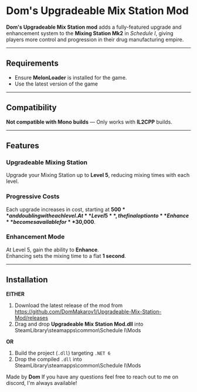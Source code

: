 # Dom's Upgradeable Mix Station Mod

**Dom's Upgradeable Mix Station mod** adds a fully-featured upgrade and enhancement system to the **Mixing Station Mk2** in *Schedule I*, giving players more control and progression in their drug manufacturing empire.

---

## Requirements

- Ensure **MelonLoader** is installed for the game.
- Use the latest version of the game

---

## Compatibility

**Not compatible with Mono builds** — Only works with **IL2CPP** builds.

---

## Features

### Upgradeable Mixing Station  
Upgrade your Mixing Station up to **Level 5**, reducing mixing times with each level.

### Progressive Costs  
Each upgrade increases in cost, starting at **$500** and doubling with each level.  
At **Level 5**, the final option to **Enhance** becomes available for **$30,000**.

### Enhancement Mode  
At Level 5, gain the ability to **Enhance**.  
Enhancing sets the mixing time to a flat **1 second**.

---

## Installation

**EITHER**

1. Download the latest release of the mod from https://github.com/DomMakarov1/Upgradeable-Mix-Station-Mod/releases
2. Drag and drop **Upgradeable Mix Station Mod.dll** into SteamLibrary\steamapps\common\Schedule I\Mods

**OR**

1. Build the project (`.dll`) targeting `.NET 6`
2. Drop the compiled `.dll` into SteamLibrary\steamapps\common\Schedule I\Mods

Made by **Dom**
If you have any questions feel free to reach out to me on discord, I'm always available!
